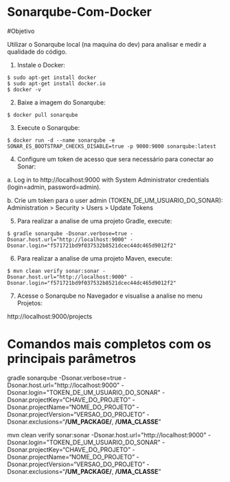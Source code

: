 # Sonarqube-Com-Docker

#Objetivo

Utilizar o Sonarqube local (na maquina do dev) para analisar e medir a qualidade do código.

1) Instale o Docker:

```
$ sudo apt-get install docker
$ sudo apt-get install docker.io
$ docker -v
```

2) Baixe a imagem do Sonarqube:
```
$ docker pull sonarqube
```

3) Execute o Sonarqube:
```
$ docker run -d --name sonarqube -e SONAR_ES_BOOTSTRAP_CHECKS_DISABLE=true -p 9000:9000 sonarqube:latest
```

4) Configure um token de acesso que sera necessário para conectar ao Sonar:

a. Log in to http://localhost:9000 with System Administrator credentials (login=admin, password=admin).

b. Crie um token para o user admin (TOKEN_DE_UM_USUARIO_DO_SONAR):  Administration > Security > Users > Update Tokens

5) Para realizar a analise de uma projeto Gradle, execute:

```
$ gradle sonarqube -Dsonar.verbose=true -Dsonar.host.url="http://localhost:9000" -Dsonar.login="f571721bd9f037532b8521dcec44dc465d9012f2"
```

6) Para realizar a analise de uma projeto Maven, execute:
```
$ mvn clean verify sonar:sonar -Dsonar.host.url="http://localhost:9000" -Dsonar.login="f571721bd9f037532b8521dcec44dc465d9012f2"
```

7) Acesse o Sonarqube no Navegador e visualise a analise no menu Projetos:

http://localhost:9000/projects



# Comandos mais completos com os principais parâmetros

gradle sonarqube -Dsonar.verbose=true -Dsonar.host.url="http://localhost:9000" -Dsonar.login="TOKEN_DE_UM_USUARIO_DO_SONAR" -Dsonar.projectKey=“CHAVE_DO_PROJETO” -Dsonar.projectName=“NOME_DO_PROJETO” -Dsonar.projectVersion=“VERSAO_DO_PROJETO” -Dsonar.exclusions=“**/UM_PACKAGE/**, **/UMA_CLASSE**”


mvn clean verify sonar:sonar -Dsonar.host.url="http://localhost:9000" -Dsonar.login="TOKEN_DE_UM_USUARIO_DO_SONAR" -Dsonar.projectKey=“CHAVE_DO_PROJETO” -Dsonar.projectName=“NOME_DO_PROJETO” -Dsonar.projectVersion=“VERSAO_DO_PROJETO” -Dsonar.exclusions=“**/UM_PACKAGE/**, **/UMA_CLASSE**”
